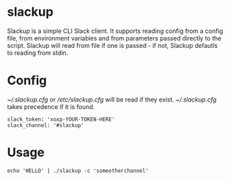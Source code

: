 # slackup

Slackup is a simple CLI Slack client.
It supports reading config from a config file, from environment variables and from parameters passed directly to the script.
Slackup will read from file if one is passed - if not, Slackup defautls to reading from stdin.

Config
======
_~/.slackup.cfg_ or _/etc/slackup.cfg_ will be read if they exist. _~/.slackup.cfg_ takes precedence if it is found.

    slack_token: 'xoxp-YOUR-TOKEN-HERE'
    slack_channel: '#slackup'

Usage
=====

    echo 'HELLO' | ./slackup -c 'someotherchannel'

